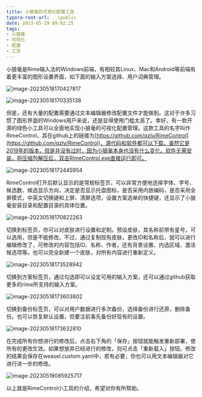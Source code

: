 ```yaml
---
title: 小狼毫的可视化配置工具
typora-root-url: ..\public
date: 2023-05-19 09:02:25
tags:
- 小狼毫
- 可视化
- 配置
- 工具
---
```


小狼毫是Rime输入法的Windows前端，有相较其Linux、Mac和Android等前端有着更丰富的图形设置界面，如下面的输入方案选择、用户词典管理。

<!--more-->

![image-20230518170427817](/images/image-20230518170427817.png)

![image-20230518170335138](/images/image-20230518170335138.png)

但是，还有大量的配置需要通过文本编辑器修改配置文件才能做到。这对于许多习惯了图形界面的Windows用户来说，还是显得使用门槛太高了。幸好，有一款开源的绿色小工具可以全面地实现小狼毫的可视化配置管理。这款工具的名字叫作RimeControl，其在github上的链接为[https://github.com/qzly/RimeControl](https://github.com/qzly/RimeControl)，源代码和软件都可以下载。虽然它是2019年的版本，但是并没有过时，因为小狼毫本身也没有什么变化。软件无需安装，将压缩包解压后，双击RimeControl.exe直接运行即可。

![image-20230518172445954](/images/image-20230518172445954.png)

RimeControl打开后默认显示的是常规标签页，可以非常方便地选择字体、字号、候选数、候选显示方向，决定是否显示托盘图标，是否采用内嵌编码，是否采用全屏模式，中英文切换键和上屏、清屏选项，设置方案选单的快捷键，还显示了小狼毫安装目录和配置目录的具体位置。

![image-20230518170822263](/images/image-20230518170822263.png)

切换到标签页，你可以对皮肤进行设置和定制。预设皮肤，其名称前带有星号，可以选用，但是不能修改。不过，通过复制现有皮肤，更改ID和名称后，就可以进行编辑修改了，可修改的内容包括ID、名称、作者，还有背景设置、内选区域、激活候选项等。也可以完全新建一个皮肤，对所有内容进行重新定义。

![image-20230518173528942](/images/image-20230518173528942.png)

切换到方案标签页，通过勾选即可以设定可用的输入方案，还可以通过github获取更多的rime所支持的输入方案。

![image-20230518173603802](/images/image-20230518173603802.png)

切换到备份标签页，可以对用户数据进行多次备份，选择备份进行还原，删除备份。也可以恢复默认设置，但要注前事先备份好现有的设置。

![image-20230518173632810](/images/image-20230518173632810.png)

在完成所有你想进行的修改后，点击右下角的「保存」按钮就能触发重新部署，使所有的更改生效。如果想放弃已经进行的修改，则可点击「重新载入」按钮。修改的结果会保存在weasel.custom.yaml中，若有必要，你也可以用文本编辑器对它进行进一步的修改。

![image-20230519085925717](/images/image-20230519085925717.png)

以上就是RimeControl小工具的介绍，希望对你有所帮助。